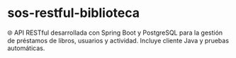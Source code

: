 # sos-restful-biblioteca
🌐 API RESTful desarrollada con Spring Boot y PostgreSQL para la gestión de préstamos de libros, usuarios y actividad. Incluye cliente Java y pruebas automáticas.
